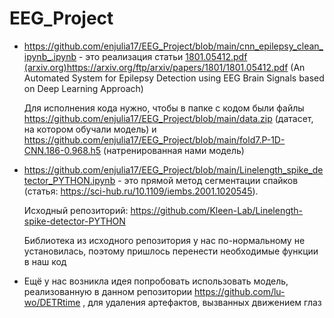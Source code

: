 # EEG_Project
- https://github.com/enjulia17/EEG_Project/blob/main/cnn_epilepsy_clean_ipynb_.ipynb - это реализация статьи [1801.05412.pdf (arxiv.org)](https://arxiv.org/ftp/arxiv/papers/1801/1801.05412.pdf)https://arxiv.org/ftp/arxiv/papers/1801/1801.05412.pdf  (An Automated System for Epilepsy Detection using EEG Brain Signals based on Deep Learning Approach)
  
  Для исполнения кода нужно, чтобы в папке с кодом были файлы https://github.com/enjulia17/EEG_Project/blob/main/data.zip (датасет, на котором обучали модель) и https://github.com/enjulia17/EEG_Project/blob/main/fold7.P-1D-CNN.186-0.968.h5 (натренированная нами модель)

- https://github.com/enjulia17/EEG_Project/blob/main/Linelength_spike_detector_PYTHON.ipynb - это прямой метод сегментации спайков (статья: https://sci-hub.ru/10.1109/iembs.2001.1020545).
  
  Исходный репозиторий: https://github.com/Kleen-Lab/Linelength-spike-detector-PYTHON

  Библиотека из исходного репозитория у нас по-нормальному не установилась, поэтому пришлось перенести необходимые функции в наш код


- Ещё у нас возникла идея попробовать использовать модель, реализованную в данном репозитории https://github.com/lu-wo/DETRtime , для удаления артефактов, вызванных движением глаз

